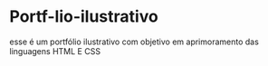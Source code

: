 # Portf-lio-ilustrativo
esse é um portfólio ilustrativo com objetivo em aprimoramento das linguagens HTML E CSS
